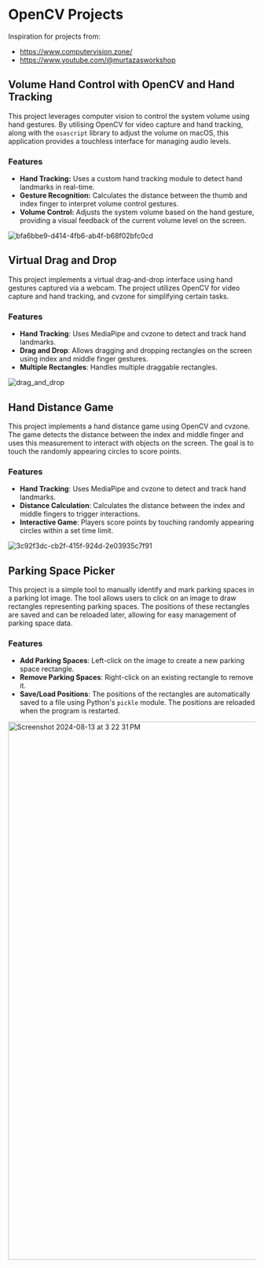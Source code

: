 # OpenCV Projects

Inspiration for projects from:

- https://www.computervision.zone/
- https://www.youtube.com/@murtazasworkshop

## Volume Hand Control with OpenCV and Hand Tracking

This project leverages computer vision to control the system volume using hand gestures. By utilising OpenCV for video capture and hand tracking, along with the `osascript` library to adjust the volume on macOS, this application provides a touchless interface for managing audio levels.

### Features

- **Hand Tracking:** Uses a custom hand tracking module to detect hand landmarks in real-time.
- **Gesture Recognition:** Calculates the distance between the thumb and index finger to interpret volume control gestures.
- **Volume Control:** Adjusts the system volume based on the hand gesture, providing a visual feedback of the current volume level on the screen.

![bfa6bbe9-d414-4fb6-ab4f-b68f02bfc0cd](https://github.com/user-attachments/assets/498cdb33-d8bb-480e-9268-fe612209c8d8)

## Virtual Drag and Drop

This project implements a virtual drag-and-drop interface using hand gestures captured via a webcam. The project utilizes OpenCV for video capture and hand tracking, and cvzone for simplifying certain tasks.

### Features

- **Hand Tracking**: Uses MediaPipe and cvzone to detect and track hand landmarks.
- **Drag and Drop**: Allows dragging and dropping rectangles on the screen using index and middle finger gestures.
- **Multiple Rectangles**: Handles multiple draggable rectangles.

![drag_and_drop](https://github.com/user-attachments/assets/25190d5e-d24f-4cdf-9347-045fa371894e)

## Hand Distance Game

This project implements a hand distance game using OpenCV and cvzone. The game detects the distance between the index and middle finger and uses this measurement to interact with objects on the screen. The goal is to touch the randomly appearing circles to score points.

### Features

- **Hand Tracking**: Uses MediaPipe and cvzone to detect and track hand landmarks.
- **Distance Calculation**: Calculates the distance between the index and middle fingers to trigger interactions.
- **Interactive Game**: Players score points by touching randomly appearing circles within a set time limit.

![3c92f3dc-cb2f-415f-924d-2e03935c7f91](https://github.com/user-attachments/assets/4526ce59-4fd5-409a-bb22-58ce43e93011)

## Parking Space Picker

This project is a simple tool to manually identify and mark parking spaces in a parking lot image. The tool allows users to click on an image to draw rectangles representing parking spaces. The positions of these rectangles are saved and can be reloaded later, allowing for easy management of parking space data.

### Features

- **Add Parking Spaces**: Left-click on the image to create a new parking space rectangle.
- **Remove Parking Spaces**: Right-click on an existing rectangle to remove it.
- **Save/Load Positions**: The positions of the rectangles are automatically saved to a file using Python's `pickle` module. The positions are reloaded when the program is restarted.
  
<img width="1093" alt="Screenshot 2024-08-13 at 3 22 31 PM" src="https://github.com/user-attachments/assets/7302610e-032e-4f64-b2ef-c5c2f69aaa3f">

  
